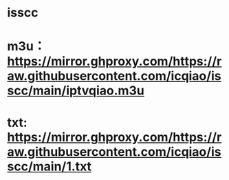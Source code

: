# isscc
# m3u：https://mirror.ghproxy.com/https://raw.githubusercontent.com/icqiao/isscc/main/iptvqiao.m3u
# txt: https://mirror.ghproxy.com/https://raw.githubusercontent.com/icqiao/isscc/main/1.txt
